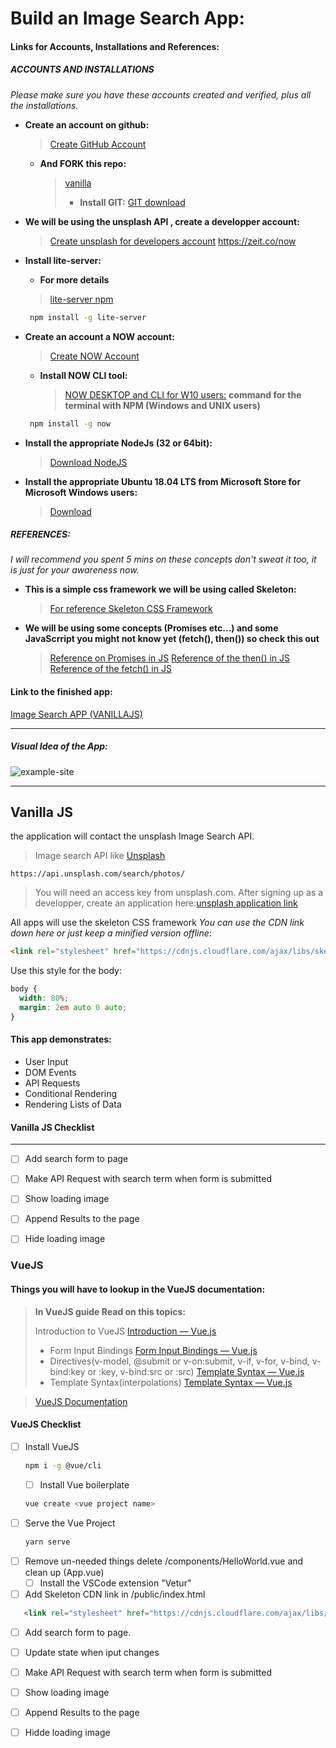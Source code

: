 # Build an Image Search App:

#### Links for Accounts, Installations and References:


##### ACCOUNTS AND INSTALLATIONS

*Please make sure you have these accounts created and verified, plus all the installations.*

* **Create an account on github:**
  > [Create GitHub Account](https://www.github.com)
  * **And FORK this repo:**
    > [vanilla](https://github.com/patricksile/vanilla)
    > * **Install GIT:**
    [GIT download](https://git-scm.com/downloads)

* **We will be using the unsplash API , create a developper account:**
  > [Create unsplash for developers account](https://unsplash.com/developers)
<https://zeit.co/now>

* **Install lite-server:**
  * **For more details**
  > [lite-server npm](https://www.npmjs.com/package/lite-server)
  
   ```bash
    npm install -g lite-server
   ```

* **Create an account a NOW account:**
  > [Create NOW Account](https://zeit.co/now)
  * **Install NOW CLI tool:**
    > [NOW DESKTOP and CLI for W10 users:](https://zeit.co/download)
    **command for the terminal with NPM (Windows and UNIX users)**
   ```bash
    npm install -g now
   ```

* **Install the appropriate NodeJs (32 or 64bit):**
  > [Download NodeJS]()
* **Install the appropriate Ubuntu 18.04 LTS from Microsoft Store for Microsoft Windows users:**
  > [Download](https://www.microsoft.com/en-us/p/ubuntu-1804-lts/9n9tngvndl3q#activetab=pivot:overviewtab)

##### REFERENCES:

*I will recommend you spent 5 mins on these concepts don't sweat it too, it is just for your awareness now.*

* **This is a simple css framework we will be using called Skeleton:**

  > [For reference Skeleton CSS Framework](http://getskeleton.com/)

* **We will be using some concepts (Promises etc...) and some JavaScrript you might not know yet (fetch(), then()) so check this out**

  > [Reference on Promises in JS](https://developer.mozilla.org/en-US/docs/Web/JavaScript/Guide/Using_promises)
  >[Reference of the then() in JS](https://developer.mozilla.org/en-US/docs/Web/JavaScript/Reference/Global_Objects/Promise/then)
  > [Reference of the fetch() in JS](https://developer.mozilla.org/en-US/docs/Web/API/Fetch_API/Using_Fetch)



#### Link to the finished app:
[Image Search APP (VANILLAJS)](https://ps-vanillajs.now.sh)
***
##### Visual Idea of the App:
![example-site](ps-vanillajs-site.gif)


***
## Vanilla JS


the application will contact the unsplash Image Search API.

> Image search API like [Unsplash](https://unsplash.com/developers)

`https://api.unsplash.com/search/photos/`

> You will need an access key from unsplash.com. After signing up as a developper, create an application here:[unsplash application link](https://unsplash.com/oauth/applications)

All apps will use the skeleton CSS framework *You can use the CDN link down here or just keep a minified version offline*:

```html
<link rel="stylesheet" href="https://cdnjs.cloudflare.com/ajax/libs/skeleton/2.0.4/skeleton.min.css">
```

Use this style for the body:

```css 
body {
  width: 80%;
  margin: 2em auto 0 auto;
}
```

#### This app demonstrates:

* User Input
* DOM Events
* API Requests
* Conditional Rendering
* Rendering Lists of Data

#### Vanilla JS Checklist
---

* [ ] Add search form to page
* [ ] Make API Request with search term when form is submitted
* [ ] Show loading image
* [ ] Append Results to the page
* [ ] Hide loading image


### VueJS

#### Things you will have to lookup in the VueJS documentation:

> **In VueJS guide Read on this topics:**
> 
> Introduction to VueJS [Introduction — Vue.js](https://vuejs.org/v2/guide/index.html)
> * Form Input Bindings [Form Input Bindings — Vue.js](https://vuejs.org/v2/guide/forms.html)
> * Directives(v-model, @submit or v-on:submit, v-if, v-for, v-bind, v-bind:key or :key, v-bind:src or :src) [Template Syntax — Vue.js](https://vuejs.org/v2/guide/syntax.html#Directives)
> * Template Syntax(interpolations) [Template Syntax — Vue.js](https://vuejs.org/v2/guide/syntax.html#Interpolations)
> 

> [VueJS Documentation](https://vuejs.org/v2/guide/)


#### VueJS Checklist
* [ ] Install VueJS
  ```bash
  npm i -g @vue/cli
  ```
  * [ ] Install Vue boilerplate
  ```bash
  vue create <vue project name>
  ```
* [ ] Serve the Vue Project
  ```bash
  yarn serve
  ```
* [ ] Remove un-needed things delete /components/HelloWorld.vue and clean up (App.vue)
  * [ ] Install the VSCode extension "Vetur"
* [ ] Add Skeleton CDN link in /public/index.html
 ```html
    <link rel="stylesheet" href="https://cdnjs.cloudflare.com/ajax/libs/skeleton/2.0.4/skeleton.min.css">

```

* [ ] Add search form to page.
* [ ] Update state when iput changes
* [ ] Make API Request with search term when form is submitted
* [ ] Show loading image
* [ ] Append Results to the page
* [ ] Hidde loading image






